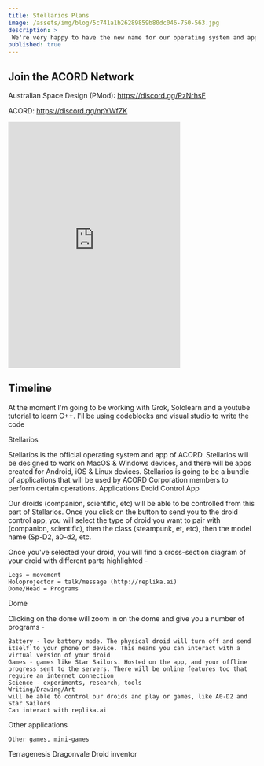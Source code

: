```yaml
---
title: Stellarios Plans
image: /assets/img/blog/5c741a1b26289859b80dc046-750-563.jpg
description: >
 We're very happy to have the new name for our operating system and applications - StellariOS.
published: true
---
```


## Join the ACORD Network
Australian Space Design (PMod):
https://discord.gg/PzNrhsF

ACORD:
https://discord.gg/npYWfZK

<iframe src="https://discordapp.com/widget?id=553041942439657492&theme=dark" width="350" height="500" allowtransparency="true" frameborder="0"></iframe>

## Timeline
At the moment I'm going to be working with Grok, Sololearn and a youtube tutorial to learn C++. I'll be using codeblocks and visual studio to write the code

Stellarios

Stellarios is the official operating system and app of ACORD. Stellarios will be designed to work on MacOS & Windows devices, and there will be apps created for Android, iOS & Linux devices. Stellarios is going to be a bundle of applications that will be used by ACORD Corporation members to perform certain operations.
Applications
Droid Control App

Our droids (companion, scientific, etc) will be able to be controlled from this part of Stellarios. Once you click on the button to send you to the droid control app, you will select the type of droid you want to pair with (companion, scientific), then the class (steampunk, et, etc), then the model name (Sp-D2, a0-d2, etc.

Once you've selected your droid, you will find a cross-section diagram of your droid with different parts highlighted -

    Legs = movement
    Holoprojector = talk/message (http://replika.ai)
    Dome/Head = Programs

Dome

Clicking on the dome will zoom in on the dome and give you a number of programs -

    Battery - low battery mode. The physical droid will turn off and send itself to your phone or device. This means you can interact with a virtual version of your droid
    Games - games like Star Sailors. Hosted on the app, and your offline progress sent to the servers. There will be online features too that require an internet connection
    Science - experiments, research, tools
    Writing/Drawing/Art
    will be able to control our droids and play or games, like A0-D2 and Star Sailors
    Can interact with replika.ai

Other applications

    Other games, mini-games

Terragenesis Dragonvale Droid inventor
